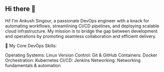 ## Hi there 👋

Hi! I'm Ankush Singour, a passionate DevOps engineer with a knack for automating workflows, streamlining CI/CD pipelines, and deploying scalable cloud infrastructure. My mission is to bridge the gap between development and operations by promoting seamless collaboration and efficient delivery.


🔧 My Core DevOps Skills:

Operating Systems: Linux
Version Control: Git & GitHub
Containers: Docker
Orchestration: Kubernetes
CI/CD: Jenkins
Networking: Networking fundamentals & automation

